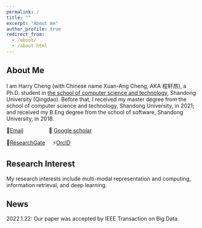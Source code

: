 ```yaml
---
permalink: /
title: ""
excerpt: "About me"
author_profile: true
redirect_from: 
  - /about/
  - /about.html
---
```


## About Me

I am Harry Cheng (with Chinese name Xuan-Ang Cheng, AKA 程轩昂), a Ph.D. student in [the school of computer science and technology](https://www.cs.sdu.edu.cn/), Shandong University (Qingdao). Before that, I received my master degree from the school of computer science and technology, Shandong University, in 2021; and received my B.Eng degree from the school of software, Shandong University, in 2018.

🔭[Email](xacheng1996@gmail.com) &nbsp; &nbsp; &nbsp;  &nbsp; &nbsp; &nbsp; &nbsp; &nbsp;  🌱 [Google scholar](https://scholar.google.com/citations?hl=zh-CN&view_op=list_works&gmla=AJsN-F7qfNVLvo7amICQLDNACGMcAUvctpuGtmOQtIuwttks8zMY7TeCYN4P_Gsh_TLlrmh68lQQarLVK8lQo1nYOiZ-ThoZZ69Nj5scHgtJzKlVyQrg4AU&user=qhU1rPAAAAAJ)

👯[ResearchGate](https://www.researchgate.net/profile/Harry-Cheng-4)   &nbsp; &nbsp;       ⚡[OrcID](https://orcid.org/0000-0001-7436-0162)

## Research Interest

My research interests include multi-modal representation and computing, information retrieval, and deep learning.

## News
2022.1.22: Our paper was accepted by IEEE Transaction on Big Data.
